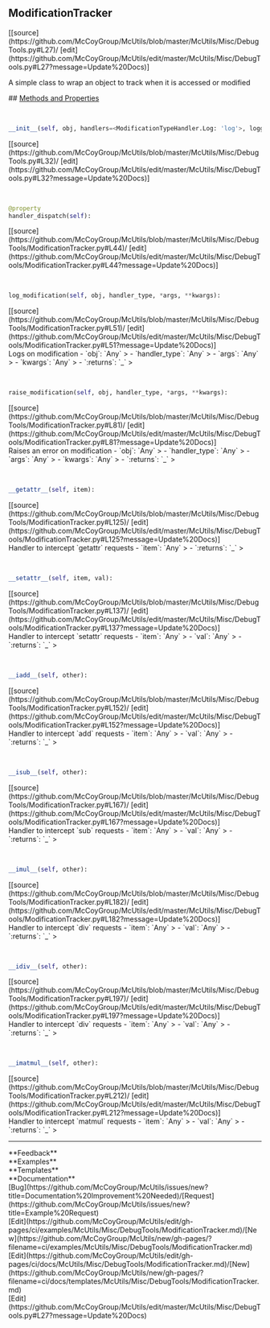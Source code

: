 ## <a id="McUtils.Misc.DebugTools.ModificationTracker">ModificationTracker</a> 

<div class="docs-source-link" markdown="1">
[[source](https://github.com/McCoyGroup/McUtils/blob/master/McUtils/Misc/DebugTools.py#L27)/
[edit](https://github.com/McCoyGroup/McUtils/edit/master/McUtils/Misc/DebugTools.py#L27?message=Update%20Docs)]
</div>

A simple class to wrap an object to track when it is accessed or
modified







<div class="collapsible-section">
 <div class="collapsible-section collapsible-section-header" markdown="1">
## <a class="collapse-link" data-toggle="collapse" href="#methods" markdown="1"> Methods and Properties</a> <a class="float-right" data-toggle="collapse" href="#methods"><i class="fa fa-chevron-down"></i></a>
 </div>
 <div class="collapsible-section collapsible-section-body collapse show" id="methods" markdown="1">
 
<a id="McUtils.Misc.DebugTools.ModificationTracker.__init__" class="docs-object-method">&nbsp;</a> 
```python
__init__(self, obj, handlers=<ModificationTypeHandler.Log: 'log'>, logger=None): 
```
<div class="docs-source-link" markdown="1">
[[source](https://github.com/McCoyGroup/McUtils/blob/master/McUtils/Misc/DebugTools.py#L32)/
[edit](https://github.com/McCoyGroup/McUtils/edit/master/McUtils/Misc/DebugTools.py#L32?message=Update%20Docs)]
</div>


<a id="McUtils.Misc.DebugTools.ModificationTracker.handler_dispatch" class="docs-object-method">&nbsp;</a> 
```python
@property
handler_dispatch(self): 
```
<div class="docs-source-link" markdown="1">
[[source](https://github.com/McCoyGroup/McUtils/blob/master/McUtils/Misc/DebugTools/ModificationTracker.py#L44)/
[edit](https://github.com/McCoyGroup/McUtils/edit/master/McUtils/Misc/DebugTools/ModificationTracker.py#L44?message=Update%20Docs)]
</div>


<a id="McUtils.Misc.DebugTools.ModificationTracker.log_modification" class="docs-object-method">&nbsp;</a> 
```python
log_modification(self, obj, handler_type, *args, **kwargs): 
```
<div class="docs-source-link" markdown="1">
[[source](https://github.com/McCoyGroup/McUtils/blob/master/McUtils/Misc/DebugTools/ModificationTracker.py#L51)/
[edit](https://github.com/McCoyGroup/McUtils/edit/master/McUtils/Misc/DebugTools/ModificationTracker.py#L51?message=Update%20Docs)]
</div>
Logs on modification
  - `obj`: `Any`
    > 
  - `handler_type`: `Any`
    > 
  - `args`: `Any`
    > 
  - `kwargs`: `Any`
    > 
  - `:returns`: `_`
    >


<a id="McUtils.Misc.DebugTools.ModificationTracker.raise_modification" class="docs-object-method">&nbsp;</a> 
```python
raise_modification(self, obj, handler_type, *args, **kwargs): 
```
<div class="docs-source-link" markdown="1">
[[source](https://github.com/McCoyGroup/McUtils/blob/master/McUtils/Misc/DebugTools/ModificationTracker.py#L81)/
[edit](https://github.com/McCoyGroup/McUtils/edit/master/McUtils/Misc/DebugTools/ModificationTracker.py#L81?message=Update%20Docs)]
</div>
Raises an error on modification
  - `obj`: `Any`
    > 
  - `handler_type`: `Any`
    > 
  - `args`: `Any`
    > 
  - `kwargs`: `Any`
    > 
  - `:returns`: `_`
    >


<a id="McUtils.Misc.DebugTools.ModificationTracker.__getattr__" class="docs-object-method">&nbsp;</a> 
```python
__getattr__(self, item): 
```
<div class="docs-source-link" markdown="1">
[[source](https://github.com/McCoyGroup/McUtils/blob/master/McUtils/Misc/DebugTools/ModificationTracker.py#L125)/
[edit](https://github.com/McCoyGroup/McUtils/edit/master/McUtils/Misc/DebugTools/ModificationTracker.py#L125?message=Update%20Docs)]
</div>
Handler to intercept `getattr` requests
  - `item`: `Any`
    > 
  - `:returns`: `_`
    >


<a id="McUtils.Misc.DebugTools.ModificationTracker.__setattr__" class="docs-object-method">&nbsp;</a> 
```python
__setattr__(self, item, val): 
```
<div class="docs-source-link" markdown="1">
[[source](https://github.com/McCoyGroup/McUtils/blob/master/McUtils/Misc/DebugTools/ModificationTracker.py#L137)/
[edit](https://github.com/McCoyGroup/McUtils/edit/master/McUtils/Misc/DebugTools/ModificationTracker.py#L137?message=Update%20Docs)]
</div>
Handler to intercept `setattr` requests
  - `item`: `Any`
    > 
  - `val`: `Any`
    > 
  - `:returns`: `_`
    >


<a id="McUtils.Misc.DebugTools.ModificationTracker.__iadd__" class="docs-object-method">&nbsp;</a> 
```python
__iadd__(self, other): 
```
<div class="docs-source-link" markdown="1">
[[source](https://github.com/McCoyGroup/McUtils/blob/master/McUtils/Misc/DebugTools/ModificationTracker.py#L152)/
[edit](https://github.com/McCoyGroup/McUtils/edit/master/McUtils/Misc/DebugTools/ModificationTracker.py#L152?message=Update%20Docs)]
</div>
Handler to intercept `add` requests
  - `item`: `Any`
    > 
  - `val`: `Any`
    > 
  - `:returns`: `_`
    >


<a id="McUtils.Misc.DebugTools.ModificationTracker.__isub__" class="docs-object-method">&nbsp;</a> 
```python
__isub__(self, other): 
```
<div class="docs-source-link" markdown="1">
[[source](https://github.com/McCoyGroup/McUtils/blob/master/McUtils/Misc/DebugTools/ModificationTracker.py#L167)/
[edit](https://github.com/McCoyGroup/McUtils/edit/master/McUtils/Misc/DebugTools/ModificationTracker.py#L167?message=Update%20Docs)]
</div>
Handler to intercept `sub` requests
  - `item`: `Any`
    > 
  - `val`: `Any`
    > 
  - `:returns`: `_`
    >


<a id="McUtils.Misc.DebugTools.ModificationTracker.__imul__" class="docs-object-method">&nbsp;</a> 
```python
__imul__(self, other): 
```
<div class="docs-source-link" markdown="1">
[[source](https://github.com/McCoyGroup/McUtils/blob/master/McUtils/Misc/DebugTools/ModificationTracker.py#L182)/
[edit](https://github.com/McCoyGroup/McUtils/edit/master/McUtils/Misc/DebugTools/ModificationTracker.py#L182?message=Update%20Docs)]
</div>
Handler to intercept `div` requests
  - `item`: `Any`
    > 
  - `val`: `Any`
    > 
  - `:returns`: `_`
    >


<a id="McUtils.Misc.DebugTools.ModificationTracker.__idiv__" class="docs-object-method">&nbsp;</a> 
```python
__idiv__(self, other): 
```
<div class="docs-source-link" markdown="1">
[[source](https://github.com/McCoyGroup/McUtils/blob/master/McUtils/Misc/DebugTools/ModificationTracker.py#L197)/
[edit](https://github.com/McCoyGroup/McUtils/edit/master/McUtils/Misc/DebugTools/ModificationTracker.py#L197?message=Update%20Docs)]
</div>
Handler to intercept `div` requests
  - `item`: `Any`
    > 
  - `val`: `Any`
    > 
  - `:returns`: `_`
    >


<a id="McUtils.Misc.DebugTools.ModificationTracker.__imatmul__" class="docs-object-method">&nbsp;</a> 
```python
__imatmul__(self, other): 
```
<div class="docs-source-link" markdown="1">
[[source](https://github.com/McCoyGroup/McUtils/blob/master/McUtils/Misc/DebugTools/ModificationTracker.py#L212)/
[edit](https://github.com/McCoyGroup/McUtils/edit/master/McUtils/Misc/DebugTools/ModificationTracker.py#L212?message=Update%20Docs)]
</div>
Handler to intercept `matmul` requests
  - `item`: `Any`
    > 
  - `val`: `Any`
    > 
  - `:returns`: `_`
    >
 </div>
</div>












---


<div markdown="1" class="text-secondary">
<div class="container">
  <div class="row">
   <div class="col" markdown="1">
**Feedback**   
</div>
   <div class="col" markdown="1">
**Examples**   
</div>
   <div class="col" markdown="1">
**Templates**   
</div>
   <div class="col" markdown="1">
**Documentation**   
</div>
   <div class="col" markdown="1">
   
</div>
   <div class="col" markdown="1">
   
</div>
   <div class="col" markdown="1">
   
</div>
</div>
  <div class="row">
   <div class="col" markdown="1">
[Bug](https://github.com/McCoyGroup/McUtils/issues/new?title=Documentation%20Improvement%20Needed)/[Request](https://github.com/McCoyGroup/McUtils/issues/new?title=Example%20Request)   
</div>
   <div class="col" markdown="1">
[Edit](https://github.com/McCoyGroup/McUtils/edit/gh-pages/ci/examples/McUtils/Misc/DebugTools/ModificationTracker.md)/[New](https://github.com/McCoyGroup/McUtils/new/gh-pages/?filename=ci/examples/McUtils/Misc/DebugTools/ModificationTracker.md)   
</div>
   <div class="col" markdown="1">
[Edit](https://github.com/McCoyGroup/McUtils/edit/gh-pages/ci/docs/McUtils/Misc/DebugTools/ModificationTracker.md)/[New](https://github.com/McCoyGroup/McUtils/new/gh-pages/?filename=ci/docs/templates/McUtils/Misc/DebugTools/ModificationTracker.md)   
</div>
   <div class="col" markdown="1">
[Edit](https://github.com/McCoyGroup/McUtils/edit/master/McUtils/Misc/DebugTools.py#L27?message=Update%20Docs)   
</div>
   <div class="col" markdown="1">
   
</div>
   <div class="col" markdown="1">
   
</div>
   <div class="col" markdown="1">
   
</div>
</div>
</div>
</div>